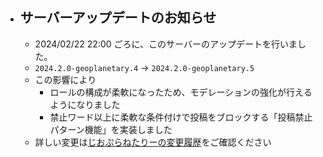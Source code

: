 - ## サーバーアップデートのお知らせ
	- 2024/02/22 22:00 ごろに、このサーバーのアップデートを行いました。
	- `2024.2.0-geoplanetary.4` -> `2024.2.0-geoplanetary.5`
	- この影響により
		- ロールの構成が柔軟になったため、モデレーションの強化が行えるようになりました
		- 禁止ワード以上に柔軟な条件付けで投稿をブロックする「投稿禁止パターン機能」を実装しました
	- 詳しい変更は[じおぷらねたりーの変更履歴](https://github.com/zawa-ch/geoplanetary/blob/release/CHANGELOG.md)をご確認ください
